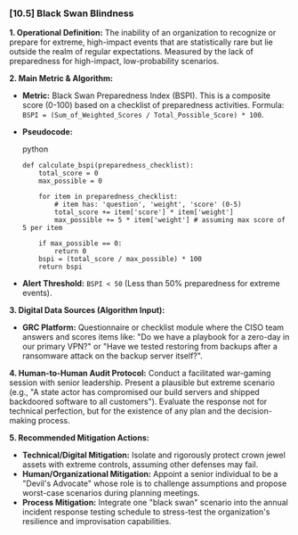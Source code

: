 ### **[10.5] Black Swan Blindness**

**1. Operational Definition:**
The inability of an organization to recognize or prepare for extreme, high-impact events that are statistically rare but lie outside the realm of regular expectations. Measured by the lack of preparedness for high-impact, low-probability scenarios.

**2. Main Metric & Algorithm:**

- **Metric:** Black Swan Preparedness Index (BSPI). This is a composite score (0-100) based on a checklist of preparedness activities. Formula: `BSPI = (Sum_of_Weighted_Scores / Total_Possible_Score) * 100`.

- **Pseudocode:**

  python

  ```
  def calculate_bspi(preparedness_checklist):
      total_score = 0
      max_possible = 0
      
      for item in preparedness_checklist:
          # item has: 'question', 'weight', 'score' (0-5)
          total_score += item['score'] * item['weight']
          max_possible += 5 * item['weight'] # assuming max score of 5 per item
      
      if max_possible == 0:
          return 0
      bspi = (total_score / max_possible) * 100
      return bspi
  ```

  

- **Alert Threshold:** `BSPI < 50` (Less than 50% preparedness for extreme events).

**3. Digital Data Sources (Algorithm Input):**

- **GRC Platform:** Questionnaire or checklist module where the CISO team answers and scores items like: "Do we have a playbook for a zero-day in our primary VPN?" or "Have we tested restoring from backups after a ransomware attack on the backup server itself?".

**4. Human-to-Human Audit Protocol:**
Conduct a facilitated war-gaming session with senior leadership. Present a plausible but extreme scenario (e.g., "A state actor has compromised our build servers and shipped backdoored software to all customers"). Evaluate the response not for technical perfection, but for the existence of any plan and the decision-making process.

**5. Recommended Mitigation Actions:**

- **Technical/Digital Mitigation:** Isolate and rigorously protect crown jewel assets with extreme controls, assuming other defenses may fail.
- **Human/Organizational Mitigation:** Appoint a senior individual to be a "Devil's Advocate" whose role is to challenge assumptions and propose worst-case scenarios during planning meetings.
- **Process Mitigation:** Integrate one "black swan" scenario into the annual incident response testing schedule to stress-test the organization's resilience and improvisation capabilities.